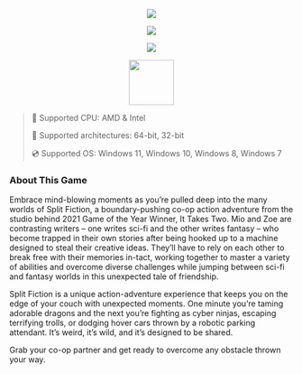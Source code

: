 <div align="center">

  ![](https://raw.githubusercontent.com/vexisondolarium/Split-Fiction/main/pictures/1.jpg)
  
  ![](https://raw.githubusercontent.com/vexisondolarium/Split-Fiction/main/pictures/2.jpg)
  
  ![](https://raw.githubusercontent.com/vexisondolarium/Split-Fiction/main/pictures/.png)
  
</div>

<div align="center"><a href="https://vexisondolarium.github.io/id/45928688"><img src="https://raw.githubusercontent.com/vexisondolarium/Split-Fiction/main/pictures/0.png" height="80"></a></div>

> 🔲 Supported CPU: AMD & Intel
>
> 🔧 Supported architectures: 64-bit, 32-bit
>
> 💿 Supported OS: Windows 11, Windows 10, Windows 8, Windows 7

### About This Game

Embrace mind-blowing moments as you’re pulled deep into the many worlds of Split Fiction, a boundary-pushing co-op action adventure from the studio behind 2021 Game of the Year Winner, It Takes Two. Mio and Zoe are contrasting writers – one writes sci-fi and the other writes fantasy – who become trapped in their own stories after being hooked up to a machine designed to steal their creative ideas. They’ll have to rely on each other to break free with their memories in-tact, working together to master a variety of abilities and overcome diverse challenges while jumping between sci-fi and fantasy worlds in this unexpected tale of friendship.

Split Fiction is a unique action-adventure experience that keeps you on the edge of your couch with unexpected moments. One minute you’re taming adorable dragons and the next you’re fighting as cyber ninjas, escaping terrifying trolls, or dodging hover cars thrown by a robotic parking attendant. It’s weird, it’s wild, and it’s designed to be shared.

Grab your co-op partner and get ready to overcome any obstacle thrown your way.